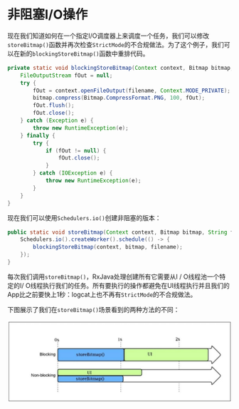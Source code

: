# 非阻塞I/O操作

现在我们知道如何在一个指定I/O调度器上来调度一个任务，我们可以修改`storeBitmap()`函数并再次检查`StrictMode`的不合规做法。为了这个例子，我们可以在新的`blockingStoreBitmap()`函数中重排代码。

```java
private static void blockingStoreBitmap(Context context, Bitmap bitmap, String filename) {
    FileOutputStream fOut = null; 
    try {
        fOut = context.openFileOutput(filename, Context.MODE_PRIVATE);
        bitmap.compress(Bitmap.CompressFormat.PNG, 100, fOut); 
        fOut.flush();
        fOut.close();
    } catch (Exception e) {
        throw new RuntimeException(e);
    } finally { 
        try {
            if (fOut != null) {
                fOut.close();
            }
        } catch (IOException e) {
            throw new RuntimeException(e); 
        }
    } 
}
```
现在我们可以使用`Schedulers.io()`创建非阻塞的版本：

```java
public static void storeBitmap(Context context, Bitmap bitmap, String filename) {
    Schedulers.io().createWorker().schedule(() -> {
        blockingStoreBitmap(context, bitmap, filename);
    }); 
}
```

每次我们调用`storeBitmap()`，RxJava处理创建所有它需要从I / O线程池一个特定的I/ O线程执行我们的任务。所有要执行的操作都避免在UI线程执行并且我们的App比之前要快上1秒：logcat上也不再有`StrictMode`的不合规做法。

下图展示了我们在`storeBitmap()`场景看到的两种方法的不同：

![](../images/chapter7_1.png)





























